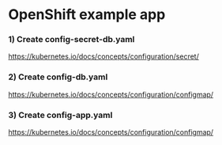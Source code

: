 # OpenShift example app

### 1) Create config-secret-db.yaml
https://kubernetes.io/docs/concepts/configuration/secret/

### 2) Create config-db.yaml
https://kubernetes.io/docs/concepts/configuration/configmap/

### 3) Create config-app.yaml
https://kubernetes.io/docs/concepts/configuration/configmap/

